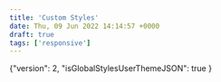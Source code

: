 ```yaml
---
title: 'Custom Styles'
date: Thu, 09 Jun 2022 14:14:57 +0000
draft: true
tags: ['responsive']
---
```


{"version": 2, "isGlobalStylesUserThemeJSON": true }
